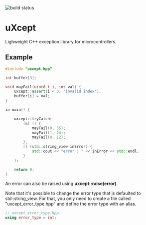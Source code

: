 ![build status](https://github.com/ThomasAUB/uxcept/actions/workflows/build.yml/badge.svg)

# uXcept

Lighweight C++ exception library for microcontrollers.

## Example

```cpp
#include "uxcept.hpp"

int buffer[3];

void mayFail(uint8_t i, int val) {
    uxcept::assert(i < 3, "invalid index");
    buffer[i] = val;
}

in main() {

    uxcept::tryCatch(
        [&] () {
            mayFail(0, 55);
            mayFail(1, 74);
            mayFail(8, 12);
        },
        [] (std::string_view inError) {
            std::cout << "error : " << inError << std::endl;
        }
    );

    return 0;
}
```

An error can also be raised using **uxcept::raise(error)**.

Note that it's possible to change the error type that is defaulted to std::string_view. For that, you only need to create a file called "uxcept_error_type.hpp" and define the error type with an alias.

```cpp
// uxcept_error_type.hpp
using error_type = int;
```
